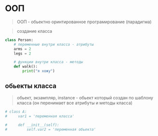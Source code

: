 # ООП
> ООП - обьектно оринтированное програмирование (парадигма)


>создание класса
```py
class Person:
    # переменные внутри класса - атрибуты
    arms = 2
    legs = 2

    # функции внутри класса - методы
    def walk():
        print("я хожу")
```
## обьекты класса 
> обьект, экзампляр, instance - обьект который создан по шаблону класса (он перенимает все атрибуты и методы класса)

```py
# class A:
#     var1 = 'переменная класса'

#     def __init__(self):
#         self.var2 = 'переменная обьекта'
```
